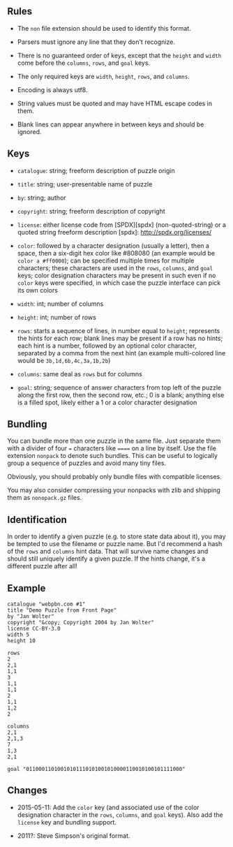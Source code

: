## Rules

* The `non` file extension should be used to identify this format.

* Parsers must ignore any line that they don't recognize.

* There is no guaranteed order of keys, except that the `height` and `width` come before the `columns`, `rows`, and `goal` keys.

* The only required keys are `width`, `height`, `rows`, and `columns`.

* Encoding is always utf8.

* String values must be quoted and may have HTML escape codes in them.

* Blank lines can appear anywhere in between keys and should be ignored.

## Keys

* `catalogue`: string; freeform description of puzzle origin

* `title`: string; user-presentable name of puzzle

* `by`: string; author

* `copyright`: string; freeform description of copyright

* `license`: either license code from [SPDX][spdx] (non-quoted-string) or a quoted string freeform description
[spdx]: http://spdx.org/licenses/

* `color`: followed by a character designation (usually a letter), then a space, then a six-digit hex color like #808080 (an example would be `color a #ff0000`); can be specified multiple times for multiple characters; these characters are used in the `rows`, `columns`, and `goal` keys; color designation characters may be present in such even if no `color` keys were specified, in which case the puzzle interface can pick its own colors

* `width`: int; number of columns

* `height`: int; number of rows

* `rows`: starts a sequence of lines, in number equal to `height`; represents the hints for each row; blank lines may be present if a row has no hints; each hint is a number, followed by an optional color character, separated by a comma from the next hint (an example multi-colored line would be `3b,1d,6b,4c,3a,1b,2b`)

* `columns`: same deal as `rows` but for columns

* `goal`: string; sequence of answer characters from top left of the puzzle along the first row, then the second row, etc.; 0 is a blank; anything else is a filled spot, likely either a 1 or a color character designation

## Bundling

You can bundle more than one puzzle in the same file.  Just separate them with a divider of four `=` characters like `====` on a line by itself.  Use the file extension `nonpack` to denote such bundles.  This can be useful to logically group a sequence of puzzles and avoid many tiny files.

Obviously, you should probably only bundle files with compatible licenses.

You may also consider compressing your nonpacks with zlib and shipping them as `nonopack.gz` files.

## Identification

In order to identify a given puzzle (e.g. to store state data about it), you may be tempted to use the filename or puzzle name.  But I'd recommend a hash of the `rows` and `columns` hint data.  That will survive name changes and should still uniquely identify a given puzzle.  If the hints change, it's a different puzzle after all!

## Example

    catalogue "webpbn.com #1"
    title "Demo Puzzle from Front Page"
    by "Jan Wolter"
    copyright "&copy; Copyright 2004 by Jan Wolter"
    license CC-BY-3.0
    width 5
    height 10
    
    rows
    2
    2,1
    1,1
    3
    1,1
    1,1
    2
    1,1
    1,2
    2
    
    columns
    2,1
    2,1,3
    7
    1,3
    2,1
    
    goal "01100011010010101110101001010000110010100101111000"

## Changes

* 2015-05-11: Add the `color` key (and associated use of the color designation character in the `rows`, `columns`, and `goal` keys).  Also add the `license` key and bundling support.

* 2011?: Steve Simpson's original format.
